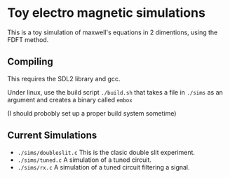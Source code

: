 # Toy electro magnetic simulations

This is a toy simulation of maxwell's equations in 2 dimentions, using the FDFT method.

## Compiling

This requires the SDL2 library and gcc.

Under linux, use the build script `./build.sh` that takes a file in `./sims` as an argument and creates a binary called `embox`

(I should probobly set up a proper build system sometime)

## Current Simulations

- `./sims/doubleslit.c` This is the clasic double slit experiment.
- `./sims/tuned.c` A simulation of a tuned circuit.
- `./sims/rx.c` A simulation of a tuned circuit filtering a signal.
